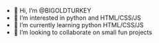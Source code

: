- 👋 Hi, I’m @BIGOLDTURKEY
- 👀 I’m interested in python and HTML/CSS/JS
- 🌱 I’m currently learning python HTML/CSS/JS
- 💞️ I’m looking to collaborate on small fun projects

<!---
BIGOLDTURKEY/BIGOLDTURKEY is a ✨ special ✨ repository because its `README.md` (this file) appears on your GitHub profile.
You can click the Preview link to take a look at your changes.
--->
